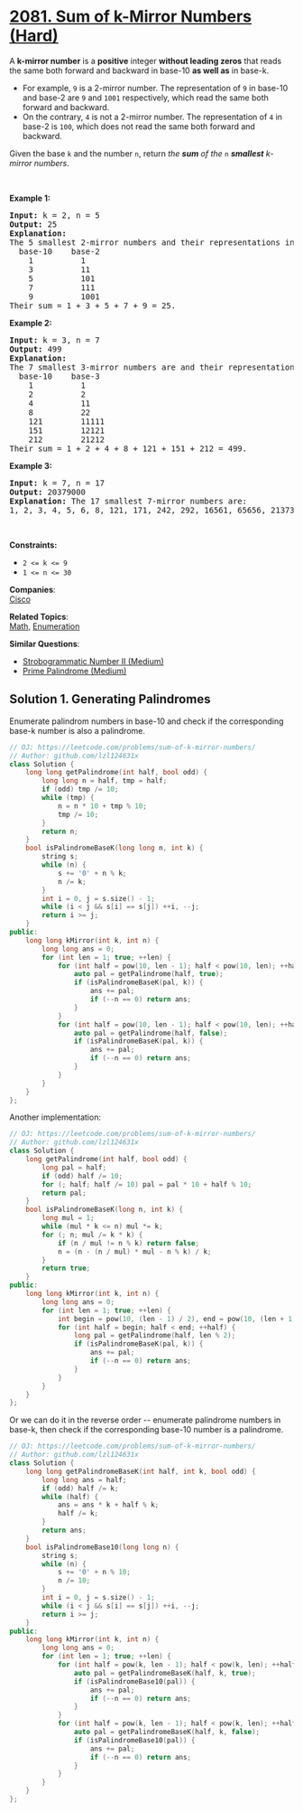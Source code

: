 # [2081. Sum of k-Mirror Numbers (Hard)](https://leetcode.com/problems/sum-of-k-mirror-numbers/)

<p>A <strong>k-mirror number</strong> is a <strong>positive</strong> integer <strong>without leading zeros</strong> that reads the same both forward and backward in base-10 <strong>as well as</strong> in base-k.</p>

<ul>
	<li>For example, <code>9</code> is a 2-mirror number. The representation of <code>9</code> in base-10 and base-2 are <code>9</code> and <code>1001</code> respectively, which read the same both forward and backward.</li>
	<li>On the contrary, <code>4</code> is not a 2-mirror number. The representation of <code>4</code> in base-2 is <code>100</code>, which does not read the same both forward and backward.</li>
</ul>

<p>Given the base <code>k</code> and the number <code>n</code>, return <em>the <strong>sum</strong> of the</em> <code>n</code> <em><strong>smallest</strong> k-mirror numbers</em>.</p>

<p>&nbsp;</p>
<p><strong>Example 1:</strong></p>

<pre><strong>Input:</strong> k = 2, n = 5
<strong>Output:</strong> 25
<strong>Explanation:
</strong>The 5 smallest 2-mirror numbers and their representations in base-2 are listed as follows:
  base-10    base-2
    1          1
    3          11
    5          101
    7          111
    9          1001
Their sum = 1 + 3 + 5 + 7 + 9 = 25. 
</pre>

<p><strong>Example 2:</strong></p>

<pre><strong>Input:</strong> k = 3, n = 7
<strong>Output:</strong> 499
<strong>Explanation:
</strong>The 7 smallest 3-mirror numbers are and their representations in base-3 are listed as follows:
  base-10    base-3
    1          1
    2          2
    4          11
    8          22
    121        11111
    151        12121
    212        21212
Their sum = 1 + 2 + 4 + 8 + 121 + 151 + 212 = 499.
</pre>

<p><strong>Example 3:</strong></p>

<pre><strong>Input:</strong> k = 7, n = 17
<strong>Output:</strong> 20379000
<strong>Explanation:</strong> The 17 smallest 7-mirror numbers are:
1, 2, 3, 4, 5, 6, 8, 121, 171, 242, 292, 16561, 65656, 2137312, 4602064, 6597956, 6958596
</pre>

<p>&nbsp;</p>
<p><strong>Constraints:</strong></p>

<ul>
	<li><code>2 &lt;= k &lt;= 9</code></li>
	<li><code>1 &lt;= n &lt;= 30</code></li>
</ul>


**Companies**:  
[Cisco](https://leetcode.com/company/cisco)

**Related Topics**:  
[Math](https://leetcode.com/tag/math/), [Enumeration](https://leetcode.com/tag/enumeration/)

**Similar Questions**:
* [Strobogrammatic Number II (Medium)](https://leetcode.com/problems/strobogrammatic-number-ii/)
* [Prime Palindrome (Medium)](https://leetcode.com/problems/prime-palindrome/)

## Solution 1. Generating Palindromes

Enumerate palindrom numbers in base-10 and check if the corresponding base-k number is also a palindrome.


```cpp
// OJ: https://leetcode.com/problems/sum-of-k-mirror-numbers/
// Author: github.com/lzl124631x
class Solution {
    long long getPalindrome(int half, bool odd) {
        long long n = half, tmp = half;
        if (odd) tmp /= 10;
        while (tmp) {
            n = n * 10 + tmp % 10;
            tmp /= 10;
        }
        return n;
    }
    bool isPalindromeBaseK(long long n, int k) {
        string s;
        while (n) {
            s += '0' + n % k;
            n /= k;
        }
        int i = 0, j = s.size() - 1;
        while (i < j && s[i] == s[j]) ++i, --j;
        return i >= j;
    }
public:
    long long kMirror(int k, int n) {
        long long ans = 0;
        for (int len = 1; true; ++len) {
            for (int half = pow(10, len - 1); half < pow(10, len); ++half) {
                auto pal = getPalindrome(half, true);
                if (isPalindromeBaseK(pal, k)) {
                    ans += pal;
                    if (--n == 0) return ans;
                }
            }
            for (int half = pow(10, len - 1); half < pow(10, len); ++half) {
                auto pal = getPalindrome(half, false);
                if (isPalindromeBaseK(pal, k)) {
                    ans += pal;
                    if (--n == 0) return ans;
                }
            }
        }
    }
};
```

Another implementation:

```cpp
// OJ: https://leetcode.com/problems/sum-of-k-mirror-numbers/
// Author: github.com/lzl124631x
class Solution {
    long getPalindrome(int half, bool odd) {
        long pal = half;
        if (odd) half /= 10;
        for (; half; half /= 10) pal = pal * 10 + half % 10;
        return pal;
    }
    bool isPalindromeBaseK(long n, int k) {
        long mul = 1;
        while (mul * k <= n) mul *= k;
        for (; n; mul /= k * k) {
            if (n / mul != n % k) return false;
            n = (n - (n / mul) * mul - n % k) / k;
        }
        return true;
    }
public:
    long long kMirror(int k, int n) {
        long long ans = 0;
        for (int len = 1; true; ++len) {
            int begin = pow(10, (len - 1) / 2), end = pow(10, (len + 1) / 2);
            for (int half = begin; half < end; ++half) {
                long pal = getPalindrome(half, len % 2);
                if (isPalindromeBaseK(pal, k)) {
                    ans += pal;
                    if (--n == 0) return ans;
                }
            }
        }
    }
};
```

Or we can do it in the reverse order -- enumerate palindrome numbers in base-k, then check if the corresponding base-10 number is a palindrome.

```cpp
// OJ: https://leetcode.com/problems/sum-of-k-mirror-numbers/
// Author: github.com/lzl124631x
class Solution {
    long long getPalindromeBaseK(int half, int k, bool odd) {
        long long ans = half;
        if (odd) half /= k;
        while (half) {
            ans = ans * k + half % k;
            half /= k;
        }
        return ans;
    }
    bool isPalindromeBase10(long long n) {
        string s;
        while (n) {
            s += '0' + n % 10;
            n /= 10;
        }
        int i = 0, j = s.size() - 1;
        while (i < j && s[i] == s[j]) ++i, --j;
        return i >= j;
    }
public:
    long long kMirror(int k, int n) {
        long long ans = 0;
        for (int len = 1; true; ++len) {
            for (int half = pow(k, len - 1); half < pow(k, len); ++half) {
                auto pal = getPalindromeBaseK(half, k, true);
                if (isPalindromeBase10(pal)) {
                    ans += pal;
                    if (--n == 0) return ans;
                }
            }
            for (int half = pow(k, len - 1); half < pow(k, len); ++half) {
                auto pal = getPalindromeBaseK(half, k, false);
                if (isPalindromeBase10(pal)) {
                    ans += pal;
                    if (--n == 0) return ans;
                }
            }
        }
    }
};
```